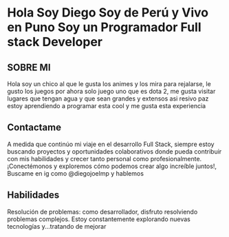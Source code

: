 # Hola Soy Diego Soy de Perú y Vivo en Puno Soy un Programador Full stack Developer
## SOBRE MI

Hola soy un chico al que le gusta los animes y los mira para rejalarse, le gusto los juegos por ahora solo juego uno que es dota 2, me gusta visitar lugares que tengan agua y que sean grandes y extensos asi resivo paz
estoy aprendiendo  a programar esta cool y me gusta esta experiencia
## Contactame
A medida que continúo mi viaje en el desarrollo Full Stack, siempre estoy buscando proyectos y oportunidades colaborativos donde pueda contribuir con mis habilidades y crecer tanto personal como profesionalmente. ¡Conectémonos y exploremos cómo podemos crear algo increíble juntos!, Buscame en ig como @diegojoelmp y hablemos
## Habilidades 
Resolución de problemas: como desarrollador, disfruto resolviendo problemas complejos. Estoy constantemente explorando nuevas tecnologías y...tratando de mejorar